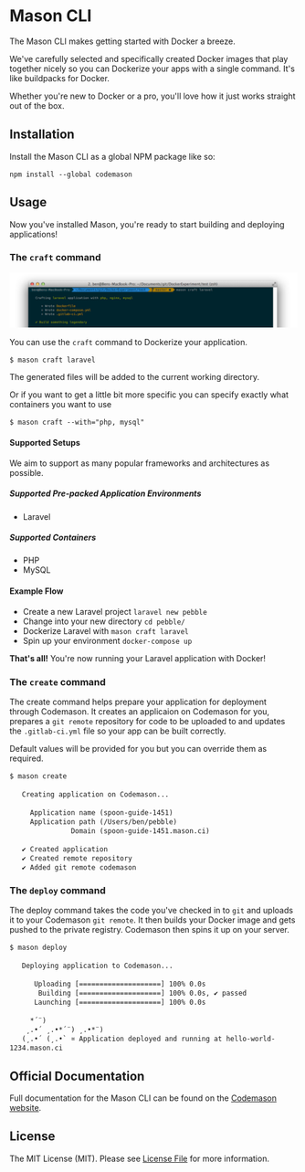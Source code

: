 # Mason CLI

The Mason CLI makes getting started with Docker a breeze. 

We've carefully selected and specifically created Docker images that play together nicely so you can Dockerize your apps with a single command. It's like buildpacks for Docker.

Whether you're new to Docker or a pro, you'll love how it just works straight out of the box.

## Installation
Install the Mason CLI as a global NPM package like so:
```
npm install --global codemason
```

## Usage
Now you've installed Mason, you're ready to start building and deploying applications!

### The `craft` command

![mason-craft-command](craft-command.png)

You can use the `craft` command to Dockerize your application.
```
$ mason craft laravel 
```
The generated files will be added to the current working directory.

Or if you want to get a little bit more specific you can specify exactly what containers you want to use
```
$ mason craft --with="php, mysql"
```


#### Supported Setups
We aim to support as many popular frameworks and architectures as possible.

##### Supported Pre-packed Application Environments
- Laravel

##### Supported Containers
- PHP
- MySQL

#### Example Flow 
- Create a new Laravel project  `laravel new pebble`
- Change into your new directory `cd pebble/` 
- Dockerize Laravel with `mason craft laravel`
- Spin up your environment `docker-compose up`

**That's all!** You're now running your Laravel application with Docker!


### The `create` command
The create command helps prepare your application for deployment through Codemason. It creates an applicaion on Codemason for you, prepares a `git remote` repository for code to be uploaded to and updates the `.gitlab-ci.yml` file so your app can be built correctly.

Default values will be provided for you but you can override them as required.

```
$ mason create

   Creating application on Codemason...

⁣     Application name (spoon-guide-1451)
⁣     Application path (/Users/ben/pebble)
⁣               Domain (spoon-guide-1451.mason.ci)

   ✔ Created application
   ✔ Created remote repository
   ✔ Added git remote codemason
```

### The `deploy` command
The deploy command takes the code you've checked in to `git` and uploads it to your Codemason `git remote`. It then builds your Docker image and gets pushed to the private registry. Codemason then spins it up on your server.

```
$ mason deploy

   Deploying application to Codemason...

      Uploading [====================] 100% 0.0s
       Building [====================] 100% 0.0s, ✔ passed
      Launching [====================] 100% 0.0s

     *´¨)
    ¸.•´ ¸.•*´¨) ¸.•*¨)
   (¸.•´ (¸.•` ¤ Application deployed and running at hello-world-1234.mason.ci
```

## Official Documentation 
Full documentation for the Mason CLI can be found on the [Codemason website](http://mason.ci/docs/mason-cli).


## License
The MIT License (MIT). Please see [License File](LICENSE.md) for more information.